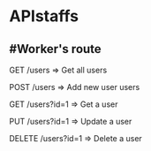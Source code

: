 # APIstaffs

#Worker's route
-----


GET	         /users		=>	Get all users

POST	       /users		=>	Add new user users

GET	         /users?id=1	=>	Get a user

PUT	         /users?id=1	=>	Update a user

DELETE	     /users?id=1	=>	Delete a user
